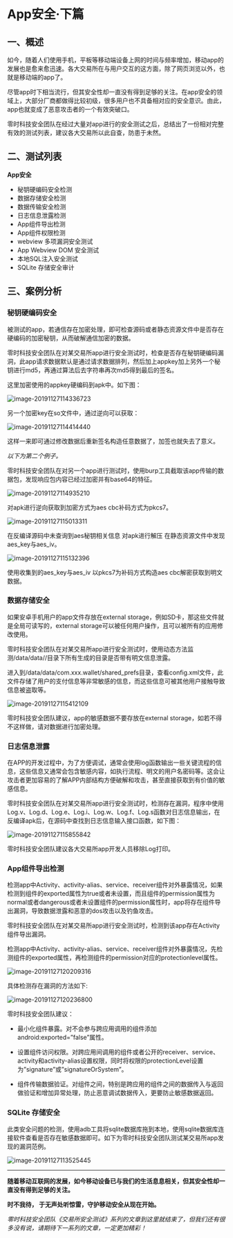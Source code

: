# App安全·下篇

## 一、概述

如今，随着人们使用手机，平板等移动端设备上网的时间与频率增加，移动app的发展也是愈来愈迅速。各大交易所在与用户交互的这方面，除了网页浏览以外，也就是移动端的app了。

尽管app时下相当流行，但其安全性却一直没有得到足够的关注。在app安全的领域上，大部分厂商都做得比较初级，很多用户也不具备相对应的安全意识。由此，app也就变成了恶意攻击者的一个有效突破口。

零时科技安全团队在经过大量对app进行的安全测试之后，总结出了一份相对完整有效的测试列表，建议各大交易所以此自查，防患于未然。



## 二、测试列表

**App安全**

- 秘钥硬编码安全检测
- 数据存储安全检测
- 数据传输安全检测
- 日志信息泄露检测
- App组件导出检测
- App组件权限检测
- webview 多项漏洞安全测试
- App Webview DOM 安全测试
- 本地SQL注入安全测试
- SQLite 存储安全审计



## 三、案例分析

### 秘钥硬编码安全

被测试的app，若通信存在加密处理，即可检查源码或者静态资源文件中是否存在硬编码的加密秘钥，从而破解通信加密的数据。

零时科技安全团队在对某交易所app进行安全测试时，检查是否存在秘钥硬编码漏洞，此app请求数据默认是通过请求数据排列，然后加上appkey加上另外一个秘钥进行md5，再通过算法后去字符串再次md5得到最后的签名。

这里加密使用的appkey硬编码到apk中。如下图：

![image-20191127114336723](.\assets\8.png)

另一个加密key在so文件中，通过逆向可以获取：

![image-20191127114414440](.\assets\9.png)

这样一来即可通过修改数据后重新签名构造任意数据了，加签也就失去了意义。

*以下为第二个例子。*

零时科技安全团队在对另一个app进行测试时，使用burp工具截取该app传输的数据包，发现响应包内容已经过加密并有base64的特征。

![image-20191127114935210](.\assets\10.png)

对apk进行逆向获取到加密方式为aes cbc补码方式为pkcs7。

![image-20191127115013311](.\assets\11.png)

在反编译源码中未查询到aes秘钥相关信息 对apk进行解压 在静态资源文件中发现aes_key与aes_iv。

![image-20191127115132396](.\assets\12.png)

使用收集到的aes_key与aes_iv 以pkcs7为补码方式构造aes cbc解密获取到明文数据。



### 数据存储安全

如果安卓手机用户的app文件存放在external storage，例如SD卡，那这些文件就是全局可读写的，external storage可以被任何用户操作，且可以被所有的应用修改使用。

零时科技安全团队在对某交易所app进行安全测试时，使用动态方法监测/data/data/<packagename>/目录下所有生成的目录是否带有明文信息泄露。

进入到/data/data/com.xxx.wallet/shared_prefs目录，查看config.xml文件，此文件存储了用户的支付信息等非常敏感的信息，而这些信息可被其他用户接触导致信息被盗取等。

![image-20191127115412109](.\assets\13.png)

零时科技安全团队建议，app的敏感数据不要存放在external storage，如若不得不这样做，请对数据进行加密处理。



### 日志信息泄露

在APP的开发过程中，为了方便调试，通常会使用log函数输出一些关键流程的信息，这些信息又通常会包含敏感内容，如执行流程、明文的用户名密码等。这会让攻击者更加容易的了解APP内部结构方便破解和攻击，甚至直接获取到有价值的敏感信息。

零时科技安全团队在对某交易所app进行安全测试时，检测存在漏洞，程序中使用Log.v、Log.d、Log.e、Log.i、Log.w、Log.f、Log.s函数对日志信息输出，在反编译apk后，在源码中查找到日志信息输入接口函数，如下图：

![image-20191127115855842](.\assets\14.png)

零时科技安全团队建议各大交易所app开发人员移除Log打印。



### App组件导出检测

检测app中Activity、activity-alias、service、receiver组件对外暴露情况，如果检测到组件的exported属性为true或者未设置，而且组件的permission属性为normal或者dangerous或者未设置组件的permission属性时，app将存在组件导出漏洞，导致数据泄露和恶意的dos攻击以及钓鱼攻击。

零时科技安全团队在对某交易所app进行安全测试时，检测到该app存在Activity组件导出漏洞。

检测app中Activity、activity-alias、service、receiver组件对外暴露情况，先检测组件的exported属性，再检测组件的permission对应的protectionlevel属性。

![image-20191127120209316](.\assets\15.png)

具体检测存在漏洞的方法如下:

![image-20191127120236800](.\assets\16.png)

零时科技安全团队建议：

- 最小化组件暴露。对不会参与跨应用调用的组件添加android:exported=”false”属性。

- 设置组件访问权限。对跨应用间调用的组件或者公开的receiver、service、activity和activity-alias设置权限，同时将权限的protectionLevel设置为”signature”或”signatureOrSystem”。

- 组件传输数据验证。对组件之间，特别是跨应用的组件之间的数据传入与返回做验证和增加异常处理，防止恶意调试数据传入，更要防止敏感数据返回。



### SQLite 存储安全

此类安全问题的检测，使用adb工具将sqlite数据库拖到本地，使用sqlite数据库连接软件查看是否存在敏感数据即可。如下为零时科技安全团队测试某交易所app发现的漏洞范例。

![image-20191127113525445](.\assets\17.png)

---

**随着移动互联网的发展，如今移动设备已与我们的生活息息相关，但其安全性却一直没有得到足够的关注。**

**时不我待， 于无声处听惊雷，守护移动安全从现在开始。** 

*零时科技安全团队《交易所安全测试》系列的文章到这里就结束了，但我们还有很多没有说，请期待下一系列的文章，一定更加精彩！*